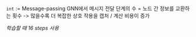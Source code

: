 `int`
:= Message-passing GNN에서 메시지 전달 단계의 수
= 노드 간 정보를 교환하는 횟수 
-> 많을수록 더 복잡한 상호 작용을 캡처 / 계산 비용이 증가

*학습할 때 16 steps 사용*